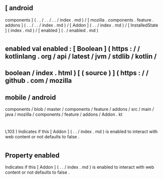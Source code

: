 [
android
-
components
]
(
.
.
/
.
.
/
.
.
/
index
.
md
)
/
[
mozilla
.
components
.
feature
.
addons
]
(
.
.
/
.
.
/
index
.
md
)
/
[
Addon
]
(
.
.
/
index
.
md
)
/
[
InstalledState
]
(
index
.
md
)
/
[
enabled
]
(
.
/
enabled
.
md
)
#
enabled
val
enabled
:
[
Boolean
]
(
https
:
/
/
kotlinlang
.
org
/
api
/
latest
/
jvm
/
stdlib
/
kotlin
/
-
boolean
/
index
.
html
)
[
(
source
)
]
(
https
:
/
/
github
.
com
/
mozilla
-
mobile
/
android
-
components
/
blob
/
master
/
components
/
feature
/
addons
/
src
/
main
/
java
/
mozilla
/
components
/
feature
/
addons
/
Addon
.
kt
#
L103
)
Indicates
if
this
[
Addon
]
(
.
.
/
index
.
md
)
is
enabled
to
interact
with
web
content
or
not
defaults
to
false
.
#
#
#
Property
enabled
-
Indicates
if
this
[
Addon
]
(
.
.
/
index
.
md
)
is
enabled
to
interact
with
web
content
or
not
defaults
to
false
.
